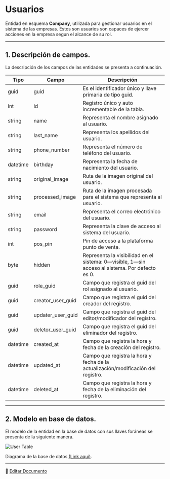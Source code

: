 # Usuarios

Entidad en esquema **Company**, utilizada para gestionar usuarios en el sistema de las empresas. Éstos son usuarios son capaces de ejercer acciones en la empresa segun el alcance de su rol.

---

## 1.   Descripción de campos.

La descripción de los campos de las entidades se presenta a continuación.

| Tipo | Campo | Descripción |
|-|-|-|
| guid | guid | Es el identificador único y llave primaria de tipo guid. |
| int | id | Registro único y auto incrementable de la tabla. |
| string | name | Representa el nombre asignado al usuario. |
| string | last_name | Representa los apellidos del usuario. |
| string | phone_number | Representa el número de teléfono del usuario. |
| datetime | birthday | Representa la fecha de nacimiento del usuario. |
| string | original_image | Ruta de la imagen original del usuario. |
| string | processed_image | Ruta de la imagen procesada para el sistema que representa al usuario. |
| string | email | Representa el correo electrónico del usuario. |
| string | password | Representa la clave de acceso al sistema del usuario. |
| int | pos_pin | Pin de acceso a la plataforma punto de venta. |
| byte | hidden | Representa la visibilidad en el sistema: 0—visible, 1—sin acceso al sistema. Por defecto es 0. |
| guid | role_guid | Campo que registra el guid del rol asignado al usuario. |
| guid | creator_user_guid | Campo que registra el guid del creador del registro. |
| guid | updater_user_guid | Campo que registra el guid del editor/modificador del registro. |
| guid | deletor_user_guid | Campo que registra el guid del eliminador del registro. |
| datetime | created_at | Campo que registra la hora y fecha de la creación del registro. |
| datetime | updated_at | Campo que registra la hora y fecha de la actualización/modificación del registro. |
| datetime | deleted_at | Campo que registra la hora y fecha de la eliminación del registro. |

--- 

## 2.  Modelo en base de datos.

El modelo de la entidad en la base de datos con sus llaves foráneas se presenta de la siguiente manera.

![User Table](/images/ComUserTable.png)

Diagrama de la base de datos [(Link aquí)](https://app.diagrams.net/#G12bfdBfGq1QhoH-HbKd0D5KDiGZxJKMYT).

---

📝 [Editar Documento](https://github.com/4uRest/documentation)